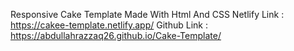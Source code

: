 Responsive Cake Template Made With Html And CSS
Netlify Link : https://cakee-template.netlify.app/
Github Link : https://abdullahrazzaq26.github.io/Cake-Template/
